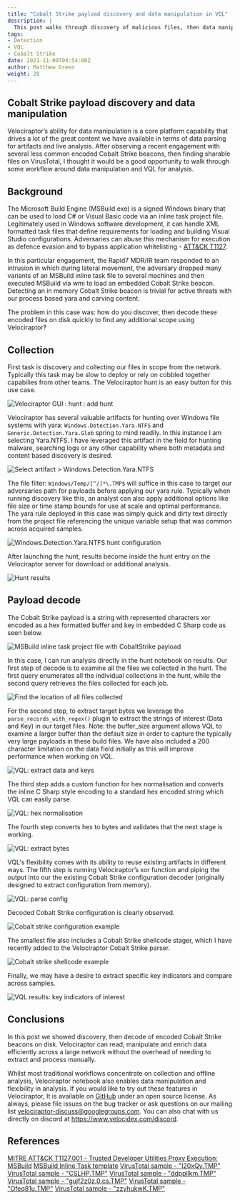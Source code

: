 ```yaml
---
title: "Cobalt Strike payload discovery and data manipulation in VQL"
description: |
  This post walks through discovery of malicious files, then data manipulation and decode in VQL.
tags:
- Detection
- VQL
- Cobalt Strike
date: 2021-11-09T04:54:00Z
author: Matthew Green
weight: 20
---
```


## Cobalt Strike payload discovery and data manipulation

Velociraptor’s ability for data manipulation is a core platform capability
that drives a lot of the great content we have available in terms of data
parsing for artifacts and live analysis. After observing a recent
engagement with several less common encoded Cobalt Strike beacons, then finding
sharable files on VirusTotal,  I thought it would be a good opportunity
to walk through some workflow around data manipulation and VQL for
analysis.


## Background

The Microsoft Build Engine (MSBuild.exe) is a signed Windows binary that
can  be used to load C# or Visual Basic code via an inline task project
file. Legitimately used in Windows software development, it can handle XML
formatted task files that define requirements for loading and building
Visual Studio configurations. Adversaries can abuse this mechanism for
execution as defence evasion and to bypass application whitelisting -
[ATT&CK T1127](https://attack.mitre.org/techniques/T1127/001/).

In this particular engagement, the Rapid7 MDR/IR team responded to an
intrusion in which during lateral movement, the adversary dropped many
variants of an MSBuild inline task file to several machines and then
executed MSBuild via wmi to load an embedded Cobalt Strike beacon.
Detecting an in memory Cobalt Strike beacon is trivial for active threats
with our process based yara and carving content.

The problem in this case was: how do you discover, then decode these encoded
files on disk quickly to find any additional scope using Velociraptor?



## Collection

First task is discovery and collecting our files in scope from the network.
Typically this task may be slow to deploy or rely on cobbled together
capabilies from other teams. The Velociraptor hunt is an easy button for
this use case.

![Velociraptor GUI : hunt : add hunt](01_new_hunt.png)

Velociraptor has several valuable artifacts for hunting over Windows file
systems with yara: `Windows.Detection.Yara.NTFS` and `Generic.Detection.Yara.Glob`
spring to mind readily.  In this instance I am selecting Yara.NTFS. I have
leveraged this artifact in the field for hunting malware, searching logs or
any other capability where both metadata and content based discovery is desired.

![Select artifact > Windows.Detection.Yara.NTFS](02_find_artifact.png)

The file filter: `Windows/Temp/[^/]*\.TMP$` will suffice in this case to target
our adversaries path for payloads before applying our yara rule. Typically when
running discovery like this, an analyst can also apply additional options like
file size or time stamp bounds for use at scale and optimal performance.
The yara rule deployed in this case was simply quick and dirty text directly
from the project file referencing the unique variable setup that was common
across acquired samples.

![Windows.Detection.Yara.NTFS hunt configuration](03_configure_artifact.png)

After launching the hunt, results become inside the hunt entry on the
Velociraptor server for download or additional analysis.

![Hunt results](04_hunt_results.png)



## Payload decode
The Cobalt Strike payload is a string with represented characters xor encoded
as a hex formatted buffer and key in embedded C Sharp code as seen below.

![MSBuild inline task project file with CobaltStrike payload](05_payload.png)

In this case, I can run analysis directly in the hunt notebook on results. Our
first step of decode is to examine all the files we collected in the hunt. The
first query enumerates all the individual collections in the hunt, while the
second query retrieves the files collected for each job.

![Find the location of all files collected](06_notebook_files.png)

For the second step, to extract target bytes we leverage the `parse_records_with_regex()`
plugin to extract the strings of interest (Data and Key) in our target files.
Note: the buffer_size argument allows VQL to examine a larger buffer than the
default size in order to capture the typically very large payloads in these build
files. We have also included a 200 character limitation on the data field initially
as this will improve performance when working on VQL.


![VQL: extract data and keys](07_notebook_regex.png)

The third step adds a custom function for hex normalisation and converts the inline
C Sharp style encoding to a standard hex encoded string which VQL can easily parse.

![VQL: hex normalisation](08_notebook_normalise.png)

The fourth step converts hex to bytes and validates that the next stage is working.

![VQL: extract bytes](09_notebook_bytes.png)

VQL's flexibility comes with its ability to reuse existing artifacts in different ways.
The fifth step is running Velociraptor’s xor function and piping the output into our
the existing Cobalt Strike configuration decoder (originally designed to extract
configuration from memory).

![VQL: parse config](10_notebook_parse.png)

Decoded Cobalt Strike configuration is clearly observed.

![Cobalt strike configuration example](11_notebook_config_example.png)

The smallest file also includes a Cobalt Strike shellcode stager, which I have recently
added to the Velociraptor Cobalt Strike parser.

![Cobalt strike shellcode example](12_notebook_shellcode_example.png)

Finally, we may have a desire to extract specific key indicators and compare across
samples.

![VQL results: key indicators of interest](13_notebook_example_results.png)

## Conclusions

In this post we showed discovery, then decode of encoded Cobalt Strike beacons on disk.
Velociraptor can read, manipulate and enrich data efficiently across a large network
without the overhead of needing to extract and process manually.

Whilst most traditional workflows concentrate on collection and offline analysis,
Velociraptor notebook also enables data manipulation and flexibility in analysis.
If you would like to try out these features in Velociraptor, It is available on
[GitHub](https://github.com/Velocidex/velociraptor) under an open source license. As
always, please file issues on the bug tracker or ask questions on our mailing list
velociraptor-discuss@googlegroups.com. You can also chat with us directly on discord
at https://www.velocidex.com/discord.


## References
[MITRE ATT&CK T1127.001 - Trusted Developer Utilities Proxy Execution: MSBuild](https://attack.mitre.org/techniques/T1127/001/)
[MSBuild Inline Task template](https://github.com/3gstudent/msbuild-inline-task)
[VirusTotal sample - "I20xQy.TMP"](https://www.virustotal.com/gui/file/cf54b9078d63eaeb0300e70d0ef6cf4d3a4d83842fe08cb951f841549663e1e2)
[VirusTotal sample - "CSLHP.TMP"](https://www.virustotal.com/gui/file/52ade62a412fed9425b75610620c85d9c143593cd50c2269066b120ac05dc8c3)
[VirusTotal sample - "ddppllkm.TMP"](https://www.virustotal.com/gui/file/b4ede02ea3c198f5e7d3fbab3cadc1266538d23a43a2825ece7d4c75b7208fa9)
[VirusTotal sample - "gujf2z0z.0.cs.TMP"](https://www.virustotal.com/gui/file/152722a89fd87ecdf73fd18558622f22f980bddd6928cad31859453d41f7b8dd)
[VirusTotal sample - "Ofeq81u.TMP"](https://www.virustotal.com/gui/file/78d2078c4e740aff4a2a289387ba8cfc1de6c02ed48c4c65b53582303192dab2)
[VirusTotal sample - "zzyhukwK.TMP"](https://www.virustotal.com/gui/file/507f988ab1f8229e84bb83dcb5a896b1747957b998aad7c7ccdd301096726999)
